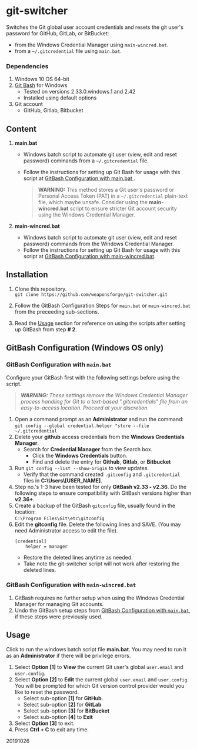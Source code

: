 # git-switcher

Switches the Git global user account credentials and resets the git user's password for GitHub, GitLab, or BitBucket:

- from the Windows Credential Manager using `main-wincred.bat`.
- from a `~/.gitcredential` file using `main.bat`.


### Dependencies

1. Windows 10 OS 64-bit
2. [Git Bash](https://gitforwindows.org/) for Windows
	- Tested on versions 2.33.0.windows.1 and 2.42
	- Installed using default options
3. Git account
	- GitHub, Gitlab, Bitbucket


## Content

1. **main.bat**
   - Windows batch script to automate git user (view, edit and reset password) commands from a `~/.gitcredential` file.
   - Follow the instructions for setting up Git Bash for usage with this script at [GitBash Configuration with main.bat
](#gitbash-configuration-with-mainbat).

      > **WARNING:** This method stores a Git user's password or Personal Access Token (PAT) in a `~/.gitcredential` plain-text file, which maybe unsafe. Consider using the **main-wincred.bat** script to ensure stricter Git account security using the Windows Credential Manager.

2. **main-wincred.bat**
   - Windows batch script to automate git user (view, edit and reset password) commands from the Windows Credential Manager.
   - Follow the instructions for setting up Git Bash for usage with this script at [GitBash Configuration with main-wincred.bat](#gitbash-configuration-with-main-wincredbat).

## Installation

1. Clone this repository.<br>
`git clone https://github.com/weaponsforge/git-switcher.git`

2. Follow the GitBash Configuration Steps for `main.bat` or `main-wincred.bat` from the preceeding sub-sections.

3. Read the [Usage](#usage) section for reference on using the scripts after setting up GitBash from step **# 2**.

## GitBash Configuration (Windows OS only)

### GitBash Configuration with `main.bat`

Configure your GitBash first with the following settings before using the script.

> ***WARNING:** These settings remove the Windows Credential Manager process handling for Git to a text-based ".gitcredentials" file from an easy-to-access location. Proceed at your discretion.*

1. Open a command prompt as an **Administrator**  and run the command:<br>
`git config --global credential.helper "store --file ~/.gitcredential`
2. Delete your **github** access credentials from the **Windows Credentials Manager**.
   - Search for **Credential Manager** from the Search box.
	 - Click the **Windows Credentials** button.
	 - Find and delete the entry for **Github**, **Gitlab**, or **Bitbucket**
3. Run `git config --list --show-origin` to view updates.
   - Verify that the command created `.gitconfig` and `.gitcredential` files in **C:\Users\\[USER_NAME]**.
4. Step no.'s 1-3 have been tested for only **GitBash v2.33 - v2.36**. Do the following steps to ensure compatibility with GitBash versions higher than **v2.36+**.
5. Create a backup of the GitBash `gitconfig` file, usually found in the location:<br>
`C:\Program Files\Git\etc\gitconfig`
6. Edit the **gitconfig** file. Delete the following lines and SAVE. (You may need Administrator access to edit the file).<br>
   ```
   [credential]
	   helper = manager
   ```
   - Restore the deleted lines anytime as needed.
   - Take note the git-switcher script will not work after restoring the deleted lines.

### GitBash Configuration with `main-wincred.bat`

1. GitBash requires no further setup when using the Windows Credential Manager for managing Git accounts.
2. Undo the GitBash setup steps from [GitBash Configuration with `main.bat`](#gitbash-configuration-with-mainbat), if these steps were previously used.

## Usage

Click to run the windows batch script file **main.bat**. You may need to run it as an **Administrator** if there will be privilege errors.

1. Select **Option [1]** to **View** the current Git user's global `user.email` and `user.config`.
2. Select **Option [2]** to **Edit** the current global `user.email` and `user.config`.<br>You will be prompted for which Git version control provider would you like to reset the password.
   - Select sub-option **[1]** for **GitHub**.
   - Select sub-option **[2]** for **GitLab**
   - Select sub-option **[3]** for **BitBucket**
   - Select sub-option **[4]** to **Exit**
3. Select **Option [3]** to exit.
4. Press **Ctrl + C** to exit any time.

20191026